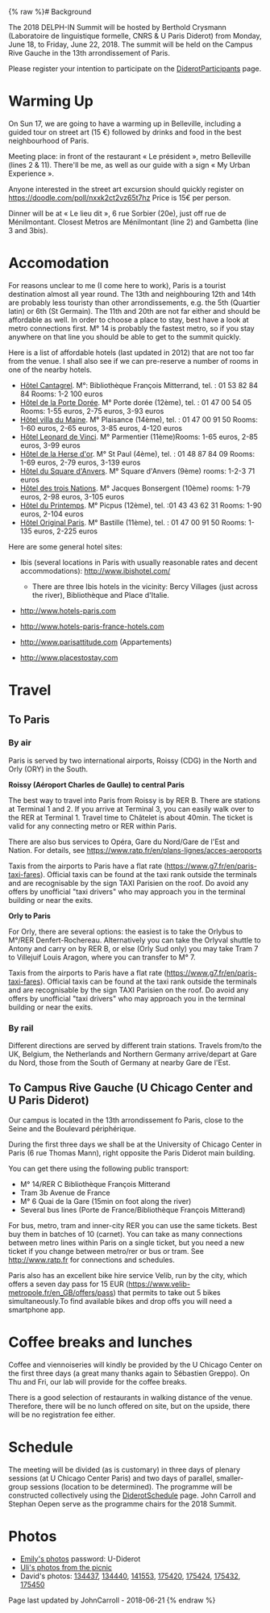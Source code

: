{% raw %}# Background

The 2018 DELPH-IN Summit will be hosted by Berthold Crysmann
(Laboratoire de linguistique formelle, CNRS & U Paris Diderot) from
Monday, June 18, to Friday, June 22, 2018. The summit will be held on
the Campus Rive Gauche in the 13th arrondissement of Paris.

Please register your intention to participate on the
[DiderotParticipants](../DiderotParticipants) page.

# Warming Up

On Sun 17, we are going to have a warming up in Belleville, including a
guided tour on street art (15 €) followed by drinks and food in the best
neighbourhood of Paris.

Meeting place: in front of the restaurant « Le président », metro
Belleville (lines 2 & 11). There'll be me, as well as our guide with a
sign « My Urban Experience ».

Anyone interested in the street art excursion should quickly register on
<https://doodle.com/poll/nxxk2ct2vz65t7hz> Price is 15€ per person.

Dinner will be at « Le lieu dit », 6 rue Sorbier (20e), just off rue de
Ménilmontant. Closest Metros are Ménilmontant (line 2) and Gambetta
(line 3 and 3bis).

# Accomodation

For reasons unclear to me (I come here to work), Paris is a tourist
destination almost all year round. The 13th and neighbouring 12th and
14th are probably less touristy than other arrondissements, e.g. the 5th
(Quartier latin) or 6th (St Germain). The 11th and 20th are not far
either and should be affordable as well. In order to choose a place to
stay, best have a look at metro connections first. M° 14 is probably the
fastest metro, so if you stay anywhere on that line you should be able
to get to the summit quickly.

Here is a list of affordable hotels (last updated in 2012) that are not
too far from the venue. I shall also see if we can pre-reserve a number
of rooms in one of the nearby hotels.

- [Hôtel Cantagrel](http://www.hotelcantagrel.com/). M°: Bibliothèque
François Mitterrand, tel. : 01 53 82 84 84 Rooms: 1-2 100 euros
- [Hôtel de la Porte Dorée](http://www.hoteldelaportedoree.com/). M°
Porte dorée (12ème), tel. : 01 47 00 54 05 Rooms: 1-55 euros, 2-75
euros, 3-93 euros
- [Hôtel villa du Maine](http://www.hotel-paris-villadumaine.com/). M°
Plaisance (14ème), tel. : 01 47 00 91 50 Rooms: 1-60 euros, 2-65
euros, 3-85 euros, 4-120 euros
- [Hôtel Leonard de Vinci](http://www.hotelleonarddevinci.com/en/). M°
Parmentier (11ème)Rooms: 1-65 euros, 2-85 euros, 3-99 euros
- [Hôtel de la Herse
d'or](http://www.parishotelherseor.com/rates-hotel-herse-dor-paris/).
M° St Paul (4ème), tel. : 01 48 87 84 09 Rooms: 1-69 euros, 2-79
euros, 3-139 euros
- [Hôtel du Square d'Anvers](http://www.hotel-paris-montmartre.com/).
M° Square d'Anvers (9ème) rooms: 1-2-3 71 euros
- [Hôtel des trois Nations](http://hotel3nations.online.fr/). M°
Jacques Bonsergent (10ème) rooms: 1-79 euros, 2-98 euros, 3-105
euros
- [Hôtel du Printemps](http://www.hotel-paris-printemps.com/). M°
Picpus (12ème), tel. :01 43 43 62 31 Rooms: 1-90 euros, 2-104 euros
- [Hôtel Original Paris](http://www.hoteloriginalparis.com/). M°
Bastille (11ème), tel. : 01 47 00 91 50 Rooms: 1-135 euros, 2-225
euros

Here are some general hotel sites:

- Ibis (several locations in Paris with usually reasonable rates and
decent accommodations): <http://www.ibishotel.com/>
  
  - There are three Ibis hotels in the vicinity: Bercy Villages
(just across the river), Bibliothèque and Place d'Italie.
- <http://www.hotels-paris.com>
- <http://www.hotels-paris-france-hotels.com>
- <http://www.parisattitude.com> (Appartements)
- <http://www.placestostay.com>

# Travel

## To Paris

### By air

Paris is served by two international airports, Roissy (CDG) in the North
and Orly (ORY) in the South.

**Roissy (Aéroport Charles de Gaulle) to central Paris**

The best way to travel into Paris from Roissy is by RER B. There are
stations at Terminal 1 and 2. If you arrive at Terminal 3, you can
easily walk over to the RER at Terminal 1. Travel time to Châtelet is
about 40min. The ticket is valid for any connecting metro or RER within
Paris.

There are also bus services to Opéra, Gare du Nord/Gare de l'Est and
Nation. For details, see
<https://www.ratp.fr/en/plans-lignes/acces-aeroports>

Taxis from the airports to Paris have a flat rate
(<https://www.g7.fr/en/paris-taxi-fares>). Official taxis can be found
at the taxi rank outside the terminals and are recognisable by the sign
TAXI Parisien on the roof. Do avoid any offers by unofficial "taxi
drivers" who may approach you in the terminal building or near the
exits.

**Orly to Paris**

For Orly, there are several options: the easiest is to take the Orlybus
to M°/RER Denfert-Rochereau. Alternatively you can take the Orlyval
shuttle to Antony and carry on by RER B, or else (Orly Sud only) you may
take Tram 7 to Villejuif Louis Aragon, where you can transfer to M° 7.

Taxis from the airports to Paris have a flat rate
(<https://www.g7.fr/en/paris-taxi-fares>). Official taxis can be found
at the taxi rank outside the terminals and are recognisable by the sign
TAXI Parisien on the roof. Do avoid any offers by unofficial "taxi
drivers" who may approach you in the terminal building or near the
exits.

### By rail

Different directions are served by different train stations. Travels
from/to the UK, Belgium, the Netherlands and Northern Germany
arrive/depart at Gare du Nord, those from the South of Germany at nearby
Gare de l'Est.

## To Campus Rive Gauche (U Chicago Center and U Paris Diderot)

Our campus is located in the 13th arrondissement fo Paris, close to the
Seine and the Boulevard périphérique.

During the first three days we shall be at the University of Chicago
Center in Paris (6 rue Thomas Mann), right opposite the Paris Diderot
main building.

You can get there using the following public transport:

- M° 14/RER C Bibliothèque François Mitterand
- Tram 3b Avenue de France
- M° 6 Quai de la Gare (15min on foot along the river)
- Several bus lines (Porte de France/Bibliothèque François Mitterand)

For bus, metro, tram and inner-city RER you can use the same tickets.
Best buy them in batches of 10 (carnet). You can take as many
connections between metro lines within Paris on a single ticket, but you
need a new ticket if you change between metro/rer or bus or tram. See
<http://www.ratp.fr> for connections and schedules.

Paris also has an excellent bike hire service Velib, run by the city,
which offers a seven day pass for 15 EUR
(<https://www.velib-metropole.fr/en_GB/offers/pass>) that permits to
take out 5 bikes simultaneously.To find available bikes and drop offs
you will need a smartphone app.

# Coffee breaks and lunches

Coffee and viennoiseries will kindly be provided by the U Chicago Center
on the first three days (a great many thanks again to Sébastien Greppo).
On Thu and Fri, our lab will provide for the coffee breaks.

There is a good selection of restaurants in walking distance of the
venue. Therefore, there will be no lunch offered on site, but on the
upside, there will be no registration fee either.

# Schedule

The meeting will be divided (as is customary) in three days of plenary
sessions (at U Chicago Center Paris) and two days of parallel,
smaller-group sessions (location to be determined). The programme will
be constructed collectively using the [DiderotSchedule](../DiderotSchedule)
page. John Carroll and Stephan Oepen serve as the programme chairs for
the 2018 Summit.

# Photos

- [Emily's photos](https://erbonzo.smugmug.com/Travel/DELPH-IN-2018/)
password: U-Diderot
- [Uli's photos from the
picnic](https://erbonzo.smugmug.com/Sharing/DiderotPicnic/)
- David's photos:
[134437](http://users.sussex.ac.uk/~johnca/summit-2018/David-photos/IMG_20180619_134437.jpg),
[134440](http://users.sussex.ac.uk/~johnca/summit-2018/David-photos/IMG_20180619_134440.jpg),
[141553](http://users.sussex.ac.uk/~johnca/summit-2018/David-photos/IMG_20180619_141553.jpg),
[175420](http://users.sussex.ac.uk/~johnca/summit-2018/David-photos/IMG_20180620_175420.jpg),
[175424](http://users.sussex.ac.uk/~johnca/summit-2018/David-photos/IMG_20180620_175424.jpg),
[175432](http://users.sussex.ac.uk/~johnca/summit-2018/David-photos/IMG_20180620_175432.jpg),
[175450](http://users.sussex.ac.uk/~johnca/summit-2018/David-photos/IMG_20180620_175450.jpg)

Page last updated by JohnCarroll - 2018-06-21
{% endraw %}